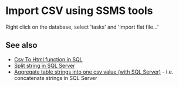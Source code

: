 # Import CSV using SSMS tools

Right click on the database, select 'tasks' and 'import flat file...'


## See also

- [Csv To Html function in SQL](CsvToHtml_Function_in_SQL.md)
- [Split string in SQL Server](split_string.md)
- [Aggregate table strings into one csv value (with SQL Server)](table_to_csv.md) - i.e. concatenate strings in SQL Server